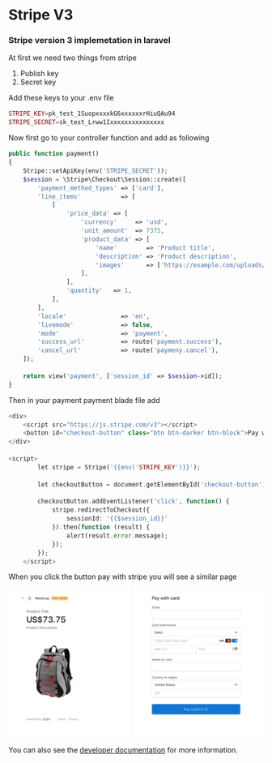 # Stripe V3

### Stripe version 3 implemetation in laravel

At first we need two things from stripe

1. Publish key
2. Secret key

Add these keys to your .env file

```php
STRIPE_KEY=pk_test_1SuopxxxxkG6xxxxxxrHiuQAu94
STRIPE_SECRET=sk_test_Lrww1Ixxxxxxxxxxxxxxx
```

Now first go to your controller function and add as following

```php
public function payment()
{
    Stripe::setApiKey(env('STRIPE_SECRET'));
    $session = \Stripe\Checkout\Session::create([
        'payment_method_types' => ['card'],
        'line_items'           => [
            [
                'price_data' => [
                    'currency'     => 'usd',
                    'unit_amount'  => 7375,
                    'product_data' => [
                        'name'        => 'Product title',
                        'description' => 'Product description',
                        'images'      => ['https://example.com/uploads/2020/01/logo-large.png'],
                    ],
                ],
                'quantity'   => 1,
            ],
        ],
        'locale'               => 'en',
        'livemode'             => false,
        'mode'                 => 'payment',
        'success_url'          => route('payment.success'),
        'cancel_url'           => route('paymeny.cancel'),
    ]);

    return view('payment', ['session_id' => $session->id]);
}
```

Then in your payment payment blade file add 

```php
<div>
    <script src="https://js.stripe.com/v3"></script>
    <button id="checkout-button" class="btn btn-darker btn-block">Pay with Stripe</button>
</div>

<script>
        let stripe = Stripe('{{env('STRIPE_KEY')}}');

        let checkoutButton = document.getElementById('checkout-button');

        checkoutButton.addEventListener('click', function() {
            stripe.redirectToCheckout({
                sessionId: '{{$session_id}}'
            }).then(function (result) {
                alert(result.error.message);
            });
        });
    </script>
```

When you click the button pay with stripe you will see a similar page

![Stripe checkout\(v3\)](../../.gitbook/assets/screenshot-2020-08-20-at-11.56.45-am.png)

You can also see the [developer documentation](https://stripe.com/docs/api) for more information.

